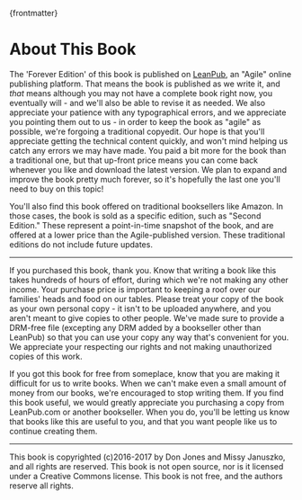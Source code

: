 {frontmatter}

# About This Book
The 'Forever Edition' of this book is published on [LeanPub](http://leanpub.com), an "Agile" online publishing platform. That means the book is published as we write it, and *that* means although you may not have a complete book right now, you eventually will - and we'll also be able to revise it as needed. We also appreciate your patience with any typographical errors, and we appreciate you pointing them out to us - in order to keep the book as "agile" as possible, we're forgoing a traditional copyedit. Our hope is that you'll appreciate getting the technical content quickly, and won't mind helping us catch any errors we may have made. You paid a bit more for the book than a traditional one, but that up-front price means you can come back whenever you like and download the latest version. We plan to expand and improve the book pretty much forever, so it's hopefully the last one you'll need to buy on this topic!

You'll also find this book offered on traditional booksellers like Amazon. In those cases, the book is sold as a specific edition, such as "Second Edition." These represent a point-in-time snapshot of the book, and are offered at a lower price than the Agile-published version. These traditional editions do not include future updates.

---

If you purchased this book, thank you. Know that writing a book like this takes hundreds of hours of effort, during which we're not making any other income. Your purchase price is important to keeping a roof over our families' heads and food on our tables. Please treat your copy of the book as your own personal copy - it isn't to be uploaded anywhere, and you aren't meant to give copies to other people. We've made sure to provide a DRM-free file (excepting any DRM added by a bookseller other than LeanPub) so that you can use your copy any way that's convenient for you. We appreciate your respecting our rights and not making unauthorized copies of this work.

If you got this book for free from someplace, know that you are making it difficult for us to write books. When we can't make even a small amount of money from our books, we're encouraged to stop writing them. If you find this book useful, we would greatly appreciate you purchasing a copy from LeanPub.com or another bookseller. When you do, you'll be letting us know that books like this are useful to you, and that you want people like us to continue creating them.

---

This book is copyrighted (c)2016-2017 by Don Jones and Missy Januszko, and all rights are reserved. This book is not open source, nor is it licensed under a Creative Commons license. This book is not free, and the authors reserve all rights. 